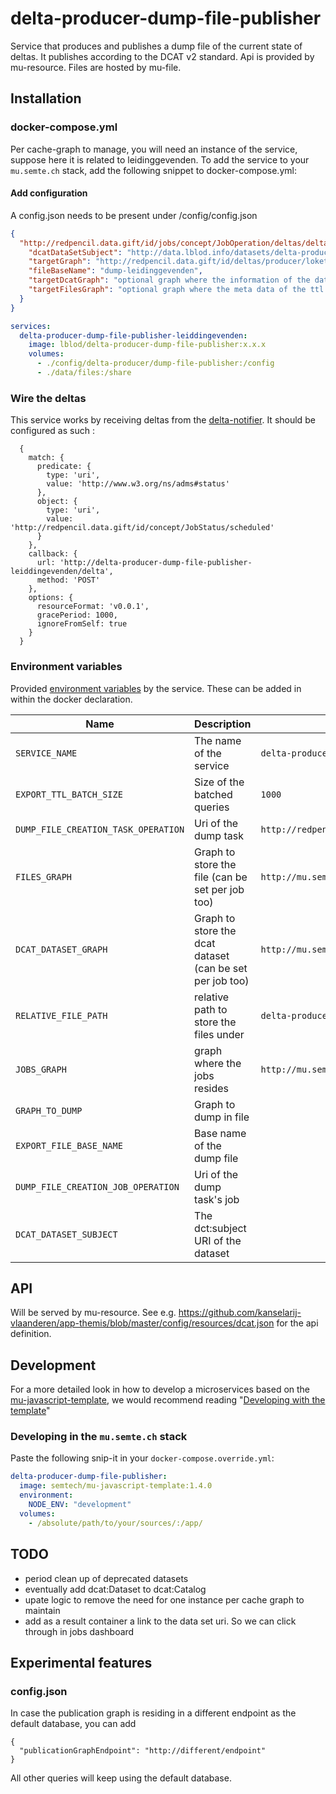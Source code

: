 # delta-producer-dump-file-publisher

Service that produces and publishes a dump file of the current state of deltas.
It publishes according to the DCAT v2 standard.
Api is provided by mu-resource.
Files are hosted by mu-file.

## Installation

### docker-compose.yml
Per cache-graph to manage, you will need an instance of the service, suppose here it is related to leidinggevenden.
To add the service to your `mu.semte.ch` stack, add the following snippet to docker-compose.yml:

#### Add configuration
A config.json needs to be present under /config/config.json
```json
{
  "http://redpencil.data.gift/id/jobs/concept/JobOperation/deltas/deltaDumpFileCreation/leidinggevenden" : {
    "dcatDataSetSubject": "http://data.lblod.info/datasets/delta-producer/dumps/LeidinggevendenCacheGraphDump",
    "targetGraph": "http://redpencil.data.gift/id/deltas/producer/loket-leidinggevenden-producer",
    "fileBaseName": "dump-leidinggevenden",
    "targetDcatGraph": "optional graph where the information of the data set should reside",
    "targetFilesGraph": "optional graph where the meta data of the ttl should reside"
  }
}
```

```yaml
services:
  delta-producer-dump-file-publisher-leiddingevenden:
    image: lblod/delta-producer-dump-file-publisher:x.x.x
    volumes:
      - ./config/delta-producer/dump-file-publisher:/config
      - ./data/files:/share
```

### Wire the deltas

This service works by receiving deltas from the [delta-notifier](https://github.com/mu-semtech/delta-notifier).
It should be configured as such :

```
  {
    match: {
      predicate: {
        type: 'uri',
        value: 'http://www.w3.org/ns/adms#status'
      },
      object: {
        type: 'uri',
        value: 'http://redpencil.data.gift/id/concept/JobStatus/scheduled'
      }
    },
    callback: {
      url: 'http://delta-producer-dump-file-publisher-leiddingevenden/delta',
      method: 'POST'
    },
    options: {
      resourceFormat: 'v0.0.1',
      gracePeriod: 1000,
      ignoreFromSelf: true
    }
  }
```

### Environment variables

Provided [environment variables](https://docs.docker.com/compose/environment-variables/) by the service. These can be added in within the docker declaration.

| Name                                | Description                                                           | Default                                                                                 |
| ----------------------------------- | --------------------------------------------------------------------- | --------------------------------------------------------------------------------------- |
| `SERVICE_NAME`                      | The name of the service                                               | `delta-producer-dump-file-publisher`                                                    |
| `EXPORT_TTL_BATCH_SIZE`             | Size of the batched queries                                           | `1000`                                                                                  |
| `DUMP_FILE_CREATION_TASK_OPERATION` | Uri of the dump task                                                  | `http://redpencil.data.gift/id/jobs/concept/TaskOperation/deltas/deltaDumpFileCreation` |
| `FILES_GRAPH`                       | Graph to store the file (can be set per job too)                      | `http://mu.semte.ch/graphs/public`                                                      |
| `DCAT_DATASET_GRAPH`                | Graph to store the dcat dataset (can be set per job too)              | `http://mu.semte.ch/graphs/public`                                                      |
| `RELATIVE_FILE_PATH`                | relative path to store the files under                                | `delta-producer-dumps`                                                                  |
| `JOBS_GRAPH`                        | graph where the jobs resides                                          | `http://mu.semte.ch/graphs/system/jobs`                                                 |
| `GRAPH_TO_DUMP`                     | Graph to dump in file                                                 |                                                                                         |
| `EXPORT_FILE_BASE_NAME`             | Base name of the dump file                                            |                                                                                         |
| `DUMP_FILE_CREATION_JOB_OPERATION`  | Uri of the dump task's job                                            |                                                                                         |
| `DCAT_DATASET_SUBJECT`              | The dct:subject URI of the dataset                                    |                                                                                         |


## API

Will be served by mu-resource.
See e.g. https://github.com/kanselarij-vlaanderen/app-themis/blob/master/config/resources/dcat.json for the api definition.

## Development

For a more detailed look in how to develop a microservices based on
the [mu-javascript-template](https://github.com/mu-semtech/mu-javascript-template), we would recommend
reading "[Developing with the template](https://github.com/mu-semtech/mu-javascript-template#developing-with-the-template)"

### Developing in the `mu.semte.ch` stack

Paste the following snip-it in your `docker-compose.override.yml`:

````yaml
delta-producer-dump-file-publisher:
  image: semtech/mu-javascript-template:1.4.0
  environment:
    NODE_ENV: "development"
  volumes:
    - /absolute/path/to/your/sources/:/app/
````

## TODO
- period clean up of deprecated datasets
- eventually add dcat:Dataset to dcat:Catalog
- upate logic to remove the need for one instance per cache graph to maintain
- add as a result container a link to the data set uri. So we can click through in jobs dashboard

## Experimental features
### config.json
In case the publication graph is residing in a different endpoint as the default database, you can add
```
{
  "publicationGraphEndpoint": "http://different/endpoint"
}
```
All other queries will keep using the default database.
